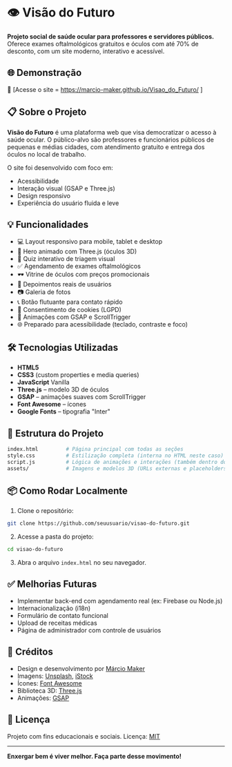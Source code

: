 # 👁️ Visão do Futuro

**Projeto social de saúde ocular para professores e servidores públicos.**  
Oferece exames oftalmológicos gratuitos e óculos com até 70% de desconto, com um site moderno, interativo e acessível.

## 🌐 Demonstração

🔗 [Acesse o site = https://marcio-maker.github.io/Visao_do_Futuro/ ]

## 📋 Sobre o Projeto

**Visão do Futuro** é uma plataforma web que visa democratizar o acesso à saúde ocular. O público-alvo são professores e funcionários públicos de pequenas e médias cidades, com atendimento gratuito e entrega dos óculos no local de trabalho.

O site foi desenvolvido com foco em:
- Acessibilidade
- Interação visual (GSAP e Three.js)
- Design responsivo
- Experiência do usuário fluida e leve

## 💡 Funcionalidades

- 💻 Layout responsivo para mobile, tablet e desktop
- 🎥 Hero animado com Three.js (óculos 3D)
- 🧪 Quiz interativo de triagem visual
- ✅ Agendamento de exames oftalmológicos
- 🕶️ Vitrine de óculos com preços promocionais
- 💬 Depoimentos reais de usuários
- 📷 Galeria de fotos
- 📞 Botão flutuante para contato rápido
- 🍪 Consentimento de cookies (LGPD)
- 🚀 Animações com GSAP e ScrollTrigger
- 🌐 Preparado para acessibilidade (teclado, contraste e foco)

## 🛠️ Tecnologias Utilizadas

- **HTML5**
- **CSS3** (custom properties e media queries)
- **JavaScript** Vanilla
- **Three.js** – modelo 3D de óculos
- **GSAP** – animações suaves com ScrollTrigger
- **Font Awesome** – ícones
- **Google Fonts** – tipografia "Inter"

## 📁 Estrutura do Projeto

```bash
index.html         # Página principal com todas as seções
style.css          # Estilização completa (interna no HTML neste caso)
script.js          # Lógica de animações e interações (também dentro do HTML)
assets/            # Imagens e modelos 3D (URLs externas e placeholders)
````

## 📦 Como Rodar Localmente

1. Clone o repositório:

```bash
git clone https://github.com/seuusuario/visao-do-futuro.git
```

2. Acesse a pasta do projeto:

```bash
cd visao-do-futuro
```

3. Abra o arquivo `index.html` no seu navegador.

## ✅ Melhorias Futuras

* Implementar back-end com agendamento real (ex: Firebase ou Node.js)
* Internacionalização (i18n)
* Formulário de contato funcional
* Upload de receitas médicas
* Página de administrador com controle de usuários

## 🙌 Créditos

* Design e desenvolvimento por [Márcio Maker](https://github.com/seuusuario)
* Imagens: [Unsplash](https://unsplash.com), [iStock](https://www.istockphoto.com/)
* Ícones: [Font Awesome](https://fontawesome.com/)
* Biblioteca 3D: [Three.js](https://threejs.org/)
* Animações: [GSAP](https://greensock.com/gsap/)

## 📃 Licença

Projeto com fins educacionais e sociais.
Licença: [MIT](LICENSE)

---

**Enxergar bem é viver melhor. Faça parte desse movimento!**

```
